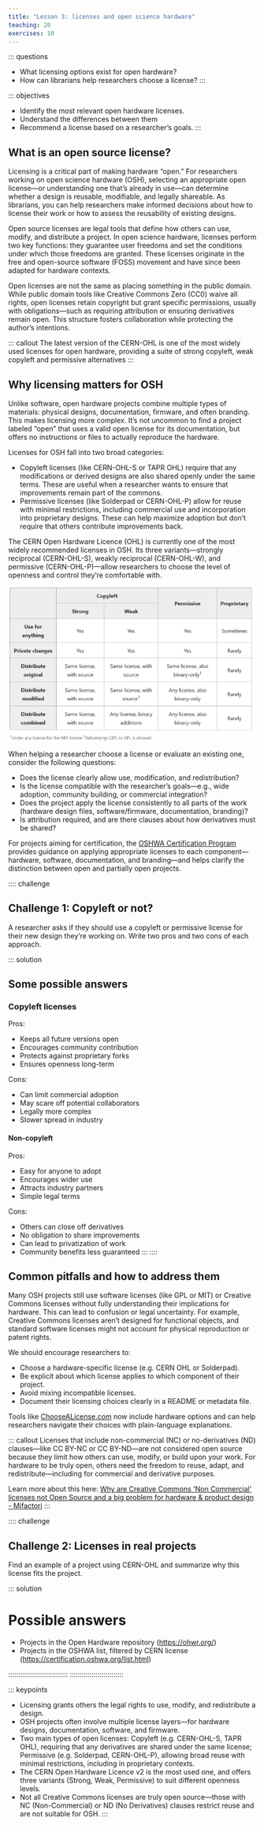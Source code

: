 ```yaml
---
title: "Lesson 3: licenses and open science hardware"
teaching: 20
exercises: 10
---
```


::: questions
-   What licensing options exist for open hardware?
-   How can librarians help researchers choose a license?
:::

::: objectives
-   Identify the most relevant open hardware licenses.
-   Understand the differences between them
-   Recommend a license based on a researcher’s goals.
:::

## What is an open source license?

Licensing is a critical part of making hardware “open.” For researchers working on open science hardware (OSH), selecting an appropriate open license—or understanding one that’s already in use—can determine whether a design is reusable, modifiable, and legally shareable. As librarians, you can help researchers make informed decisions about how to license their work or how to assess the reusability of existing designs.

Open source licenses are legal tools that define how others can use, modify, and distribute a project. In open science hardware, licenses perform two key functions: they guarantee user freedoms and set the conditions under which those freedoms are granted. These licenses originate in the free and open-source software (FOSS) movement and have since been adapted for hardware contexts.

Open licenses are not the same as placing something in the public domain. While public domain tools like Creative Commons Zero (CC0) waive all rights, open licenses retain copyright but grant specific permissions, usually with obligations—such as requiring attribution or ensuring derivatives remain open. This structure fosters collaboration while protecting the author’s intentions.

::: callout
The latest version of the CERN-OHL is one of the most widely used licenses for open hardware, providing a suite of strong copyleft, weak copyleft and permissive alternatives
:::

## Why licensing matters for OSH

Unlike software, open hardware projects combine multiple types of materials: physical designs, documentation, firmware, and often branding. This makes licensing more complex. It’s not uncommon to find a project labeled “open” that uses a valid open license for its documentation, but offers no instructions or files to actually reproduce the hardware.

Licenses for OSH fall into two broad categories:

-   Copyleft licenses (like CERN-OHL-S or TAPR OHL) require that any modifications or derived designs are also shared openly under the same terms. These are useful when a researcher wants to ensure that improvements remain part of the commons.
-   Permissive licenses (like Solderpad or CERN-OHL-P) allow for reuse with minimal restrictions, including commercial use and incorporation into proprietary designs. These can help maximize adoption but don’t require that others contribute improvements back.

The CERN Open Hardware Licence (OHL) is currently one of the most widely recommended licenses in OSH. Its three variants—strongly reciprocal (CERN-OHL-S), weakly reciprocal (CERN-OHL-W), and permissive (CERN-OHL-P)—allow researchers to choose the level of openness and control they’re comfortable with.

![Permission overview for software licences, from The Turing Way](fig/lic.png)

When helping a researcher choose a license or evaluate an existing one, consider the following questions:

-   Does the license clearly allow use, modification, and redistribution?
-   Is the license compatible with the researcher’s goals—e.g., wide adoption, community building, or commercial integration?
-   Does the project apply the license consistently to all parts of the work (hardware design files, software/firmware, documentation, branding)?
-   Is attribution required, and are there clauses about how derivatives must be shared?

For projects aiming for certification, the [OSHWA Certification Program](https://certification.oshwa.org/) provides guidance on applying appropriate licenses to each component—hardware, software, documentation, and branding—and helps clarify the distinction between open and partially open projects.

:::: challenge
## Challenge 1: Copyleft or not?

A researcher asks if they should use a copyleft or permissive license for their new design they’re working on. Write two pros and two cons of each approach.

::: solution
## Some possible answers

### Copyleft licenses

Pros:

-   Keeps all future versions open
-   Encourages community contribution
-   Protects against proprietary forks
-   Ensures openness long-term

Cons:

-   Can limit commercial adoption
-   May scare off potential collaborators
-   Legally more complex
-   Slower spread in industry

#### Non-copyleft

Pros:

-   Easy for anyone to adopt
-   Encourages wider use
-   Attracts industry partners
-   Simple legal terms

Cons:

-   Others can close off derivatives
-   No obligation to share improvements
-   Can lead to privatization of work
-   Community benefits less guaranteed
:::
::::

## Common pitfalls and how to address them

Many OSH projects still use software licenses (like GPL or MIT) or Creative Commons licenses without fully understanding their implications for hardware. This can lead to confusion or legal uncertainty. For example, Creative Commons licenses aren’t designed for functional objects, and standard software licenses might not account for physical reproduction or patent rights.

We should encourage researchers to:

-   Choose a hardware-specific license (e.g. CERN OHL or Solderpad).
-   Be explicit about which license applies to which component of their project.
-   Avoid mixing incompatible licenses.
-   Document their licensing choices clearly in a README or metadata file.

Tools like [ChooseALicense.com](https://choosealicense.com/) now include hardware options and can help researchers navigate their choices with plain-language explanations.

::: callout
Licenses that include non-commercial (NC) or no-derivatives (ND) clauses—like CC BY-NC or CC BY-ND—are not considered open source because they limit how others can use, modify, or build upon your work. For hardware to be truly open, others need the freedom to reuse, adapt, and redistribute—including for commercial and derivative purposes.

Learn more about this here: [Why are Creative Commons 'Non Commercial' licenses not Open Source and a big problem for hardware & product design - Mifactori](https://mifactori.de/non-commercial-is-not-open-source/)
:::

:::: challenge
## Challenge 2: Licenses in real projects

Find an example of a project using CERN-OHL and summarize why this license fits the project.

::: solution


# Possible answers

-   Projects in the Open Hardware repository (<https://ohwr.org/>)
-   Projects in the OSHWA list, filtered by CERN license (<https://certification.oshwa.org/list.html>)

::::::::::::::::::::::::::::::
:::::::::::::::::::::::::::

::: keypoints
-   Licensing grants others the legal rights to use, modify, and redistribute a design.
-   OSH projects often involve multiple license layers—for hardware designs, documentation, software, and firmware.
-   Two main types of open licenses: Copyleft (e.g. CERN-OHL-S, TAPR OHL), requiring that any derivatives are shared under the same license; Permissive (e.g. Solderpad, CERN-OHL-P), allowing broad reuse with minimal restrictions, including in proprietary contexts.
-   The CERN Open Hardware Licence v2 is the most used one, and offers three variants (Strong, Weak, Permissive) to suit different openness levels.
-   Not all Creative Commons licenses are truly open source—those with NC (Non-Commercial) or ND (No Derivatives) clauses restrict reuse and are not suitable for OSH.
:::
